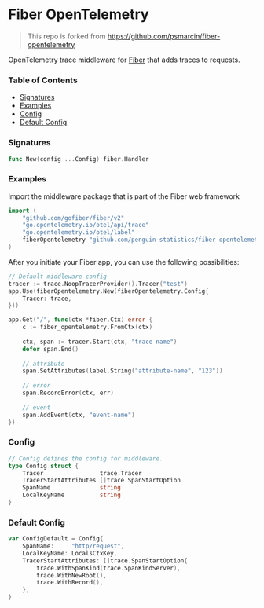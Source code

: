# Fiber OpenTelemetry

> This repo is forked from https://github.com/psmarcin/fiber-opentelemetry

OpenTelemetry trace middleware for [Fiber](https://github.com/gofiber/fiber) that adds traces to requests.

### Table of Contents

- [Signatures](#signatures)
- [Examples](#examples)
- [Config](#config)
- [Default Config](#default-config)

### Signatures

```go
func New(config ...Config) fiber.Handler
```

### Examples

Import the middleware package that is part of the Fiber web framework

```go
import (
    "github.com/gofiber/fiber/v2"
    "go.opentelemetry.io/otel/api/trace"
    "go.opentelemetry.io/otel/label"
    fiberOpentelemetry "github.com/penguin-statistics/fiber-opentelemetry"
)
```

After you initiate your Fiber app, you can use the following possibilities:

```go
// Default middleware config
tracer := trace.NoopTracerProvider().Tracer("test")
app.Use(fiberOpentelemetry.New(fiberOpentelemetry.Config{
    Tracer: trace,
}))

app.Get("/", func(ctx *fiber.Ctx) error {
    c := fiber_opentelemetry.FromCtx(ctx)
    
    ctx, span := tracer.Start(ctx, "trace-name")
    defer span.End()
    
    // attribute
    span.SetAttributes(label.String("attribute-name", "123"))
	
    // error
    span.RecordError(ctx, err)
    
    // event
    span.AddEvent(ctx, "event-name")
})
```

### Config

```go
// Config defines the config for middleware.
type Config struct {
    Tracer                trace.Tracer
    TracerStartAttributes []trace.SpanStartOption
    SpanName              string
    LocalKeyName          string
}
```

### Default Config

```go
var ConfigDefault = Config{
    SpanName:     "http/request",
    LocalKeyName: LocalsCtxKey,
    TracerStartAttributes: []trace.SpanStartOption{
        trace.WithSpanKind(trace.SpanKindServer),
        trace.WithNewRoot(),
        trace.WithRecord(),
    },
}
```
